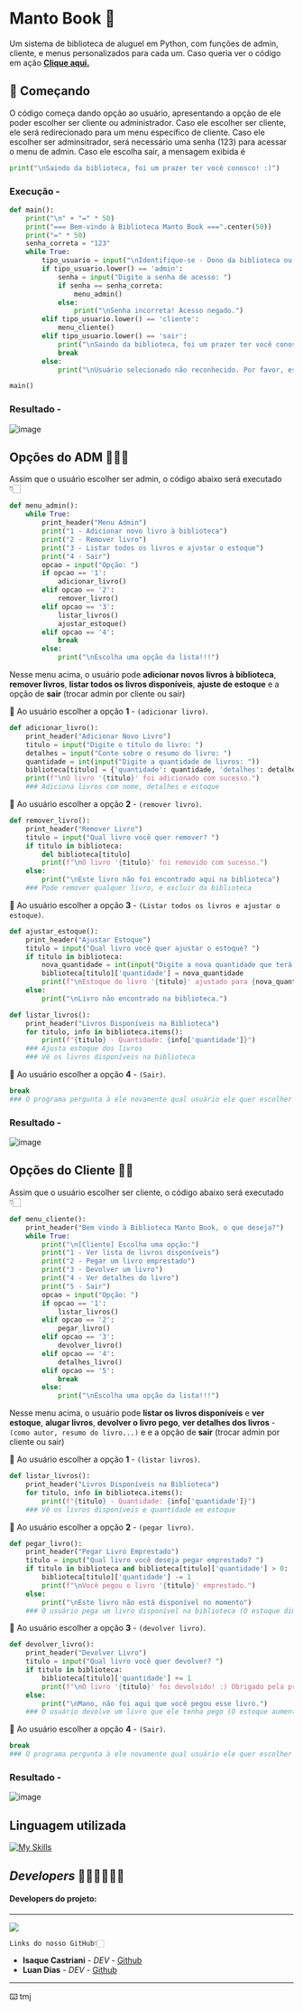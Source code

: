 # Manto Book 📕

Um sistema de biblioteca de aluguel em Python, com funções de admin, cliente, e menus personalizados para cada um.
Caso queria ver o código em ação **[Clique aqui.](https://colab.research.google.com/drive/1rkOHvSgBqbVK2BJWTIVBE7Szhw2Jz4dC?usp=sharing)** 
## 🚀 Começando

O código começa dando opção ao usuário, apresentando a opção de ele poder escolher ser cliente ou administrador.
 Caso ele escolher ser cliente, ele será redirecionado para um menu específico de cliente.
Caso ele escolher ser adminsitrador, será necessário uma senha (123) para acessar o menu de admin.
Caso ele escolha sair, a mensagem exibida é

```py
print("\nSaindo da biblioteca, foi um prazer ter você conosco! :)")
```

### Execução -

```py
def main():
    print("\n" + "=" * 50)
    print("=== Bem-vindo à Biblioteca Manto Book ===".center(50))
    print("=" * 50)
    senha_correta = "123"
    while True:
        tipo_usuario = input("\nIdentifique-se - Dono da biblioteca ou Cliente? (admin/cliente/sair): ")
        if tipo_usuario.lower() == 'admin':
            senha = input("Digite a senha de acesso: ")
            if senha == senha_correta:
                menu_admin()
            else:
                print("\nSenha incorreta! Acesso negado.")
        elif tipo_usuario.lower() == 'cliente':
            menu_cliente()
        elif tipo_usuario.lower() == 'sair':
            print("\nSaindo da biblioteca, foi um prazer ter você conosco! :)")
            break
        else:
            print("\nUsuário selecionado não reconhecido. Por favor, escolha uma opção válida.")

main()
```

### Resultado -

![image](https://github.com/isaqcastriani/mantobook/assets/82527480/b5197776-0650-4b8d-894c-f7631d619105)

## Opções do ADM 👨🏼‍💻

Assim que o usuário escolher ser admin, o código abaixo será executado 👇🏻
```py
def menu_admin():
    while True:
        print_header("Menu Admin")
        print("1 - Adicionar novo livro à biblioteca")
        print("2 - Remover livro")
        print("3 - Listar todos os livros e ajustar o estoque")
        print("4 - Sair")
        opcao = input("Opção: ")
        if opcao == '1':
            adicionar_livro()
        elif opcao == '2':
            remover_livro()
        elif opcao == '3':
            listar_livros()
            ajustar_estoque()
        elif opcao == '4':
            break
        else:
            print("\nEscolha uma opção da lista!!!")
```

Nesse menu acima, o usuário pode **adicionar novos livros à biblioteca**, **remover livros**, **listar todos os livros disponíveis**, **ajuste de estoque** e a opção de **sair** (trocar admin por cliente ou sair)

📕 Ao usuário escolher a opção **1**   - `(adicionar livro)`.
```py
def adicionar_livro():
    print_header("Adicionar Novo Livro")
    titulo = input("Digite o título do livro: ")
    detalhes = input("Conte sobre o resumo do livro: ")
    quantidade = int(input("Digite a quantidade de livros: "))
    biblioteca[titulo] = {'quantidade': quantidade, 'detalhes': detalhes}
    print(f"\nO livro '{titulo}' foi adicionado com sucesso.")
    ### Adiciona livros com nome, detalhes e estoque
```
📕 Ao usuário escolher a opção **2**   - `(remover livro)`.
```py
def remover_livro():
    print_header("Remover Livro")
    titulo = input("Qual livro você quer remover? ")
    if titulo in biblioteca:
        del biblioteca[titulo]
        print(f"\nO livro '{titulo}' foi removido com sucesso.")
    else:
        print("\nEste livro não foi encontrado aqui na biblioteca")
    ### Pode remover qualquer livro, e excluir da biblioteca
```
📕 Ao usuário escolher a opção **3**   - `(Listar todos os livros e ajustar o estoque)`.
```py
def ajustar_estoque():
    print_header("Ajustar Estoque")
    titulo = input("Qual livro você quer ajustar o estoque? ")
    if titulo in biblioteca:
        nova_quantidade = int(input("Digite a nova quantidade que terá em estoque: "))
        biblioteca[titulo]['quantidade'] = nova_quantidade
        print(f"\nEstoque do livro '{titulo}' ajustado para {nova_quantidade}.")
    else:
        print("\nLivro não encontrado na biblioteca.")

def listar_livros():
    print_header("Livros Disponíveis na Biblioteca")
    for titulo, info in biblioteca.items():
        print(f"{titulo} - Quantidade: {info['quantidade']}")
    ### Ajusta estoque dos livros
    ### Vê os livros disponíveis na biblioteca
```

📕 Ao usuário escolher a opção **4**   - `(Sair)`.
```py
break 
### O programa pergunta à ele novamente qual usuário ele quer escolher
```
### Resultado -

![image](https://github.com/isaqcastriani/mantobook/assets/82527480/3eda49ae-4631-48c4-aa4d-ae17fc697aaa)

## Opções do Cliente 🙋🏼

Assim que o usuário escolher ser cliente, o código abaixo será executado 👇🏻

```py
def menu_cliente():
    print_header("Bem vindo à Biblioteca Manto Book, o que deseja?")
    while True:
        print("\n[Cliente] Escolha uma opção:")
        print("1 - Ver lista de livros disponíveis")
        print("2 - Pegar um livro emprestado")
        print("3 - Devolver um livro")
        print("4 - Ver detalhes do livro")
        print("5 - Sair")
        opcao = input("Opção: ")
        if opcao == '1':
            listar_livros()
        elif opcao == '2':
            pegar_livro()
        elif opcao == '3':
            devolver_livro()
        elif opcao == '4':
            detalhes_livro()
        elif opcao == '5':
            break
        else:
            print("\nEscolha uma opção da lista!!!")
```
Nesse menu acima, o usuário pode **listar os livros disponíveis** e **ver estoque**, **alugar livros**, **devolver o livro pego**, **ver detalhes dos livros** - `(como autor, resumo do livro...)` e e a opção de **sair** (trocar admin por cliente ou sair)

📕 Ao usuário escolher a opção **1**   - `(listar livros)`.
```py
def listar_livros():
    print_header("Livros Disponíveis na Biblioteca")
    for titulo, info in biblioteca.items():
        print(f"{titulo} - Quantidade: {info['quantidade']}")
    ### Vê os livros disponíveis e quantidade em estoque
```

📕 Ao usuário escolher a opção **2**   - `(pegar livro)`.
```py
def pegar_livro():
    print_header("Pegar Livro Emprestado")
    titulo = input("Qual livro você deseja pegar emprestado? ")
    if titulo in biblioteca and biblioteca[titulo]['quantidade'] > 0:
        biblioteca[titulo]['quantidade'] -= 1
        print(f"\nVocê pegou o livro '{titulo}' emprestado.")
    else:
        print("\nEste livro não está disponível no momento")
    ### O usuário pega um livro disponível na biblioteca (O estoque diminui)
```

📕 Ao usuário escolher a opção **3**   - `(devolver livro)`.
```py
def devolver_livro():
    print_header("Devolver Livro")
    titulo = input("Qual livro você quer devolver? ")
    if titulo in biblioteca:
        biblioteca[titulo]['quantidade'] += 1
        print(f"\nO livro '{titulo}' foi devolvido! :) Obrigado pela preferência.")
    else:
        print("\nMano, não foi aqui que você pegou esse livro.")
    ### O usuário devolve um livro que ele tenha pego (O estoque aumenta +1)
```

📕 Ao usuário escolher a opção **4**   - `(Sair)`.
```py
break 
### O programa pergunta à ele novamente qual usuário ele quer escolher
```
### Resultado -

![image](https://github.com/isaqcastriani/mantobook/assets/82527480/d179364c-96d5-42d9-a01c-fb0d5044e37f)

## Linguagem utilizada

[![My Skills](https://skillicons.dev/icons?i=py&perline=3)](https://skillicons.dev)

## *Developers* 👨🏼‍💻👨🏻‍💻

#### Developers do projeto:
---
<img src="https://media.discordapp.net/attachments/821393692493479987/1239654076749451387/Group_15.png?ex=664506d3&is=6643b553&hm=2c761c6f62f3dea2d30ba41c42237bc85765be788db13127ddc6240dd3c3d216&=&format=webp&quality=lossless&width=687&height=332"></a>

```
Links do nosso GitHub👇🏻
```
- **Isaque Castriani** - _DEV_ - [Github](https://github.com/isaqcastriani)
- **Luan Dias** - _DEV_ - [Github](https://github.com/diasluann)

---

⌨️ tmj
